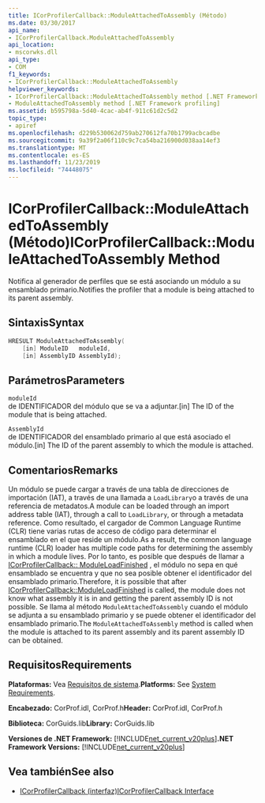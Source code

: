 ```yaml
---
title: ICorProfilerCallback::ModuleAttachedToAssembly (Método)
ms.date: 03/30/2017
api_name:
- ICorProfilerCallback.ModuleAttachedToAssembly
api_location:
- mscorwks.dll
api_type:
- COM
f1_keywords:
- ICorProfilerCallback::ModuleAttachedToAssembly
helpviewer_keywords:
- ICorProfilerCallback::ModuleAttachedToAssembly method [.NET Framework profiling]
- ModuleAttachedToAssembly method [.NET Framework profiling]
ms.assetid: b595798a-5d40-4cac-ab4f-911c61d2c5d2
topic_type:
- apiref
ms.openlocfilehash: d229b530062d759ab270612fa70b1799acbcadbe
ms.sourcegitcommit: 9a39f2a06f110c9c7ca54ba216900d038aa14ef3
ms.translationtype: MT
ms.contentlocale: es-ES
ms.lasthandoff: 11/23/2019
ms.locfileid: "74448075"
---
```

# <a name="icorprofilercallbackmoduleattachedtoassembly-method"></a><span data-ttu-id="5d721-102">ICorProfilerCallback::ModuleAttachedToAssembly (Método)</span><span class="sxs-lookup"><span data-stu-id="5d721-102">ICorProfilerCallback::ModuleAttachedToAssembly Method</span></span>
<span data-ttu-id="5d721-103">Notifica al generador de perfiles que se está asociando un módulo a su ensamblado primario.</span><span class="sxs-lookup"><span data-stu-id="5d721-103">Notifies the profiler that a module is being attached to its parent assembly.</span></span>  
  
## <a name="syntax"></a><span data-ttu-id="5d721-104">Sintaxis</span><span class="sxs-lookup"><span data-stu-id="5d721-104">Syntax</span></span>  
  
```cpp  
HRESULT ModuleAttachedToAssembly(  
    [in] ModuleID   moduleId,  
    [in] AssemblyID AssemblyId);  
```  
  
## <a name="parameters"></a><span data-ttu-id="5d721-105">Parámetros</span><span class="sxs-lookup"><span data-stu-id="5d721-105">Parameters</span></span>  
 `moduleId`  
 <span data-ttu-id="5d721-106">de IDENTIFICADOR del módulo que se va a adjuntar.</span><span class="sxs-lookup"><span data-stu-id="5d721-106">[in] The ID of the module that is being attached.</span></span>  
  
 `AssemblyId`  
 <span data-ttu-id="5d721-107">de IDENTIFICADOR del ensamblado primario al que está asociado el módulo.</span><span class="sxs-lookup"><span data-stu-id="5d721-107">[in] The ID of the parent assembly to which the module is attached.</span></span>  
  
## <a name="remarks"></a><span data-ttu-id="5d721-108">Comentarios</span><span class="sxs-lookup"><span data-stu-id="5d721-108">Remarks</span></span>  
 <span data-ttu-id="5d721-109">Un módulo se puede cargar a través de una tabla de direcciones de importación (IAT), a través de una llamada a `LoadLibrary`o a través de una referencia de metadatos.</span><span class="sxs-lookup"><span data-stu-id="5d721-109">A module can be loaded through an import address table (IAT), through a call to `LoadLibrary`, or through a metadata reference.</span></span> <span data-ttu-id="5d721-110">Como resultado, el cargador de Common Language Runtime (CLR) tiene varias rutas de acceso de código para determinar el ensamblado en el que reside un módulo.</span><span class="sxs-lookup"><span data-stu-id="5d721-110">As a result, the common language runtime (CLR) loader has multiple code paths for determining the assembly in which a module lives.</span></span> <span data-ttu-id="5d721-111">Por lo tanto, es posible que después de llamar a [ICorProfilerCallback:: ModuleLoadFinished](../../../../docs/framework/unmanaged-api/profiling/icorprofilercallback-moduleloadfinished-method.md) , el módulo no sepa en qué ensamblado se encuentra y que no sea posible obtener el identificador del ensamblado primario.</span><span class="sxs-lookup"><span data-stu-id="5d721-111">Therefore, it is possible that after [ICorProfilerCallback::ModuleLoadFinished](../../../../docs/framework/unmanaged-api/profiling/icorprofilercallback-moduleloadfinished-method.md) is called, the module does not know what assembly it is in and getting the parent assembly ID is not possible.</span></span> <span data-ttu-id="5d721-112">Se llama al método `ModuleAttachedToAssembly` cuando el módulo se adjunta a su ensamblado primario y se puede obtener el identificador del ensamblado primario.</span><span class="sxs-lookup"><span data-stu-id="5d721-112">The `ModuleAttachedToAssembly` method is called when the module is attached to its parent assembly and its parent assembly ID can be obtained.</span></span>  
  
## <a name="requirements"></a><span data-ttu-id="5d721-113">Requisitos</span><span class="sxs-lookup"><span data-stu-id="5d721-113">Requirements</span></span>  
 <span data-ttu-id="5d721-114">**Plataformas:** Vea [Requisitos de sistema](../../../../docs/framework/get-started/system-requirements.md).</span><span class="sxs-lookup"><span data-stu-id="5d721-114">**Platforms:** See [System Requirements](../../../../docs/framework/get-started/system-requirements.md).</span></span>  
  
 <span data-ttu-id="5d721-115">**Encabezado:** CorProf.idl, CorProf.h</span><span class="sxs-lookup"><span data-stu-id="5d721-115">**Header:** CorProf.idl, CorProf.h</span></span>  
  
 <span data-ttu-id="5d721-116">**Biblioteca:** CorGuids.lib</span><span class="sxs-lookup"><span data-stu-id="5d721-116">**Library:** CorGuids.lib</span></span>  
  
 <span data-ttu-id="5d721-117">**Versiones de .NET Framework:** [!INCLUDE[net_current_v20plus](../../../../includes/net-current-v20plus-md.md)]</span><span class="sxs-lookup"><span data-stu-id="5d721-117">**.NET Framework Versions:** [!INCLUDE[net_current_v20plus](../../../../includes/net-current-v20plus-md.md)]</span></span>  
  
## <a name="see-also"></a><span data-ttu-id="5d721-118">Vea también</span><span class="sxs-lookup"><span data-stu-id="5d721-118">See also</span></span>

- [<span data-ttu-id="5d721-119">ICorProfilerCallback (interfaz)</span><span class="sxs-lookup"><span data-stu-id="5d721-119">ICorProfilerCallback Interface</span></span>](../../../../docs/framework/unmanaged-api/profiling/icorprofilercallback-interface.md)
